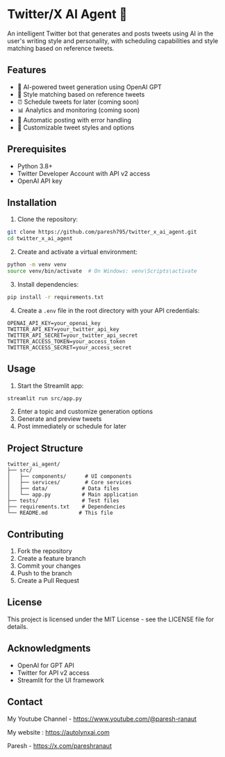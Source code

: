 # Twitter/X AI Agent 🤖

An intelligent Twitter bot that generates and posts tweets using AI in the user's writing style and personality, with scheduling capabilities and style matching based on reference tweets.

## Features

- 🧠 AI-powered tweet generation using OpenAI GPT
- 🎯 Style matching based on reference tweets
- ⏰ Schedule tweets for later (coming soon)
- 📊 Analytics and monitoring (coming soon)
- 🔄 Automatic posting with error handling
- 🎨 Customizable tweet styles and options

## Prerequisites

- Python 3.8+
- Twitter Developer Account with API v2 access
- OpenAI API key

## Installation

1. Clone the repository:
```bash
git clone https://github.com/paresh795/twitter_x_ai_agent.git
cd twitter_x_ai_agent
```

2. Create and activate a virtual environment:
```bash
python -m venv venv
source venv/bin/activate  # On Windows: venv\Scripts\activate
```

3. Install dependencies:
```bash
pip install -r requirements.txt
```

4. Create a `.env` file in the root directory with your API credentials:
```env
OPENAI_API_KEY=your_openai_key
TWITTER_API_KEY=your_twitter_api_key
TWITTER_API_SECRET=your_twitter_api_secret
TWITTER_ACCESS_TOKEN=your_access_token
TWITTER_ACCESS_SECRET=your_access_secret
```

## Usage

1. Start the Streamlit app:
```bash
streamlit run src/app.py
```

2. Enter a topic and customize generation options
3. Generate and preview tweets
4. Post immediately or schedule for later

## Project Structure

```
twitter_ai_agent/
├── src/
│   ├── components/      # UI components
│   ├── services/        # Core services
│   ├── data/           # Data files
│   └── app.py          # Main application
├── tests/              # Test files
├── requirements.txt    # Dependencies
└── README.md          # This file
```

## Contributing

1. Fork the repository
2. Create a feature branch
3. Commit your changes
4. Push to the branch
5. Create a Pull Request

## License

This project is licensed under the MIT License - see the LICENSE file for details.

## Acknowledgments

- OpenAI for GPT API
- Twitter for API v2 access
- Streamlit for the UI framework

## Contact

My Youtube Channel - https://www.youtube.com/@paresh-ranaut

My website : https://autolynxai.com

Paresh - https://x.com/pareshranaut


